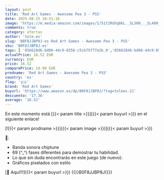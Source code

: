 ```yaml
---
layout: post
title: 'Red Art Games - Awesome Pea 3 - PS5'
date: 2025-08-25 18:51:16
image: 'https://m.media-amazon.com/images/I/51t2RdVq8kL._SL500_._SL400_.jpg'
comments: true
category: ofertas
author: 'tole.es'
slug: 'B0F8JJBP8J-es Red Art Games - Awesome Pea 3 - PS5'
sku: 'B0F8JJBP8J-es'
tags: [ '856628d6-bd06-44c9-8556-c5cb75f77e2b_0','856628d6-bd06-44c9-8556-c5cb75f77e2b_2201','856628d6-bd06-44c9-8556-c5cb75f77e2b_3601','Arborist Merchandising Root','Hardware y juegos para PlayStation 5','Juegos para PlayStation 5','Preventa de Videojuegos','Self Service','Special Features Stores','Videojuegos','Videojuegos más esperados','ps5','red art games','🇪🇸', ]
actualPrice: 16.52 EUR
currency: EUR
price: 16.52
comparePrice: 19.99 EUR
prodname: 'Red Art Games - Awesome Pea 3 - PS5'
country: 'es'
flag: '🇪🇸'
brand: 'Red Art Games'
buyurl: 'https://www.amazon.es/dp/B0F8JJBP8J/?tag=tolees-21'
descuento: '17.36'
average: '16.52'
---
```


En este momento está [{{< param title >}}]({{< param buyurl >}}) en el siguiente enlace!

[![{{< param prodname >}}]({{< param image >}})]({{< param buyurl >}})

🔎:

- Banda sonora chiptune
- 69 (^_^) fases diferentes para demostrar tu habilidad.
- Lo que sin duda encontrarás en este juego (de nuevo):
- Gráficos pixelados con estilo

[🛒 Aquí!!!]({{< param buyurl >}})
{{<world>}}B0F8JJBP8J{{</world>}}
